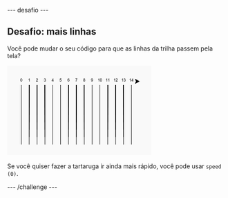 \--- desafio \---

## Desafio: mais linhas

Você pode mudar o seu código para que as linhas da trilha passem pela tela?

![screenshot](images/race-challenge1.png)

Se você quiser fazer a tartaruga ir ainda mais rápido, você pode usar `speed (0)`.

\--- /challenge \---